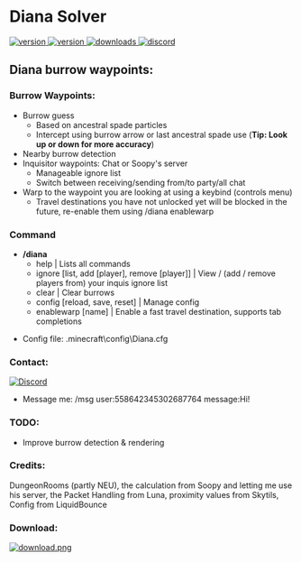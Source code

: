 # Diana Solver

<p>
  <a href="https://github.com/Doppelclick/Diana/releases/latest" target="_blank">
    <img alt="version" src="https://img.shields.io/github/release/Doppelclick/Diana?color=blue&style=for-the-badge" />
  </a>
  <a href="https://modrinth.com/mod/diana" target="_blank">
    <img alt="version" src="https://img.shields.io/badge/dynamic/json?label=Modrinth%20Downloads&query=downloads&url=https%3A%2F%2Fapi.modrinth.com%2Fv2%2Fproject%2Fdiana&color=brightgreen&style=for-the-badge"/>
  </a>
  <a href="https://github.com/Doppelclick/Diana/releases/latest" target="_blank">
    <img alt="downloads" src="https://img.shields.io/github/downloads/Doppelclick/Diana/total?label=Github%20Downloads&suffix=&color=black&style=for-the-badge" />
  </a>
  <a href="https://discord.com/channels/@me" target="_blank">
    <img alt="discord" src="https://img.shields.io/badge/Discord-Doppelclick-blue?style=for-the-badge&logo=appveyor" />
  </a>
</p>

## Diana burrow waypoints:

### Burrow Waypoints:
+ Burrow guess 
  - Based on ancestral spade particles
  - Intercept using burrow arrow or last ancestral spade use (**Tip: Look up or down for more accuracy**)
+ Nearby burrow detection
+ Inquisitor waypoints: Chat or Soopy's server
  - Manageable ignore list
  - Switch between receiving/sending from/to party/all chat
+ Warp to the waypoint you are looking at using a keybind (controls menu)
  - Travel destinations you have not unlocked yet will be blocked in the future, re-enable them using /diana enablewarp

### Command
+ **/diana**
  + help | Lists all commands
  + ignore [list, add [player], remove [player]] | View / (add / remove players from) your inquis ignore list
  + clear | Clear burrows
  + config [reload, save, reset] | Manage config
  + enablewarp [name] | Enable a fast travel destination, supports tab completions

- Config file: .minecraft\config\Diana.cfg

### Contact:
[![Discord](https://img.shields.io/badge/Discord-Doppelclick-blue?style=for-the-badge&logo=appveyor)](https://discord.com/channels/@me)
+ Message me: /msg user:558642345302687764 message:Hi!

### TODO:
+ Improve burrow detection & rendering

### Credits:
DungeonRooms (partly NEU), the calculation from Soopy and letting me use his server, the Packet Handling from Luna, proximity values from Skytils, Config from LiquidBounce

### Download:
<p>
  <a href="https://github.com/Doppelclick/Diana/releases/latest" target="_blank">
    <img alt="download.png" src="https://img.shields.io/badge/%E2%A0%80-Download-brightgreen?style=for-the-badge&logo=appveyor" />
  </a>
</p>